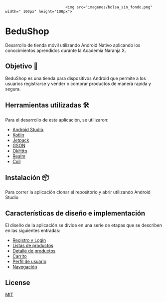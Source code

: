                                <img src="imagenes/bolsa_sin_fondo.png" width=" 100px" height="100px">

# BeduShop

Desarrollo de tienda móvil utilizando Android Nativo aplicando los conocimientos aprendidos durante la Academia Naranja X. 

## Objetivo 🎯
BeduShop es una tienda para dispositivos Android que permite a los usuarios registrarse y vender o comprar productos de manerá rapida y segura.

## Herramientas utilizadas 🛠️
Para el desarrollo de esta aplicación, se utilizaron:
* [Android Studio](https://developer.android.com/studio?hl=es).
* [Kotlin](https://developer.android.com/kotlin?hl=es-419)
* [Jetpack](https://developer.android.com/jetpack?hl=es-419)
* [GSON](https://github.com/google/gson/blob/master/UserGuide.md)
* [OkHttp](https://square.github.io/okhttp/)
* [Realm](https://realm.io/)
* [Coil](https://coil-kt.github.io/coil/)


## Instalación 📦

Para correr la aplicación clonar el repositorio y abrir utilizando Android Studio

## Características de diseño e implementación

El diseño de la aplicación se divide en una serie de etapas que se describen en las siguientes entradas:

* [Registro y Login](docs/disenio/LoginRegistro.md)
* [Listas de productos](docs/disenio/ListaProductos.md)
* [Detalle de productos](docs/disenio/DetalleProductos.md)
* [Carrito](docs/disenio/Carrito.md)
* [Perfil de usuario](docs/disenio/Perfilusuario.md)
* [Navegación](docs/Navegacion.md)




## License
[MIT](https://choosealicense.com/licenses/mit/)
